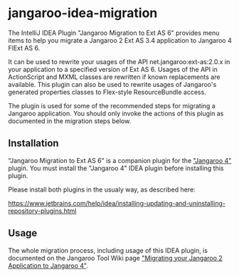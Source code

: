 # jangaroo-idea-migration

The IntelliJ IDEA Plugin "Jangaroo Migration to Ext AS 6" provides menu items to help you migrate a Jangaroo 2 Ext AS 3.4 application to Jangaroo 4 FlExt AS 6.

It can be used to rewrite your usages of the API net.jangaroo:ext-as:2.0.x in your application to a specified version of Ext AS 6. Usages of the API in ActionScript and MXML classes are rewritten if known replacements are available. This plugin can also be used to rewrite usages of Jangaroo's generated properties classes to Flex-style ResourceBundle access.

The plugin is used for some of the recommended steps for migrating a Jangaroo application. You should only invoke the actions of this plugin as documented in the migration steps below.

## Installation

"Jangaroo Migration to Ext AS 6" is a companion plugin for the ["Jangaroo 4"](https://github.com/CoreMedia/jangaroo-idea) plugin. You must install the "Jangaroo 4" IDEA plugin before installing this plugin.

Please install both plugins in the usualy way, as described here:

https://www.jetbrains.com/help/idea/installing-updating-and-uninstalling-repository-plugins.html

## Usage

The whole migration process, including usage of this IDEA plugin, is documented on the Jangaroo Tool Wiki page ["Migrating your Jangaroo 2 Application to Jangaroo 4"](/CoreMedia/jangaroo-tools/wiki/Migrate-Jangaroo-2-to-4).
